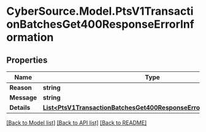 # CyberSource.Model.PtsV1TransactionBatchesGet400ResponseErrorInformation
## Properties

Name | Type | Description | Notes
------------ | ------------- | ------------- | -------------
**Reason** | **string** |  | [optional] 
**Message** | **string** |  | [optional] 
**Details** | [**List&lt;PtsV1TransactionBatchesGet400ResponseErrorInformationDetails&gt;**](PtsV1TransactionBatchesGet400ResponseErrorInformationDetails.md) |  | [optional] 

[[Back to Model list]](../README.md#documentation-for-models) [[Back to API list]](../README.md#documentation-for-api-endpoints) [[Back to README]](../README.md)

